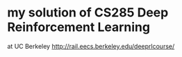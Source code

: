 # my solution of CS285 Deep Reinforcement Learning
at UC Berkeley
http://rail.eecs.berkeley.edu/deeprlcourse/
